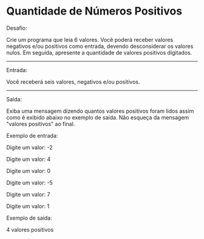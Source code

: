 
# Quantidade de Números Positivos

Desafio:

Crie um programa que leia 6 valores. Você poderá receber valores negativos
e/ou positivos como entrada, devendo desconsiderar os valores nulos. Em seguida,
apresente a quantidade de valores positivos digitados.

---

Entrada:

Você receberá seis valores, negativos e/ou positivos.


---
Saída:

Exiba uma mensagem dizendo quantos valores positivos foram lidos assim como é
exibido abaixo no exemplo de saída. Não esqueça da mensagem "valores positivos" ao final.

Exemplo de entrada:

Digite um valor: -2

Digite um valor: 4

Digite um valor: 0

Digite um valor: -5

Digite um valor: 7

Digite um valor: 1

Exemplo de  saida:

4 valores positivos